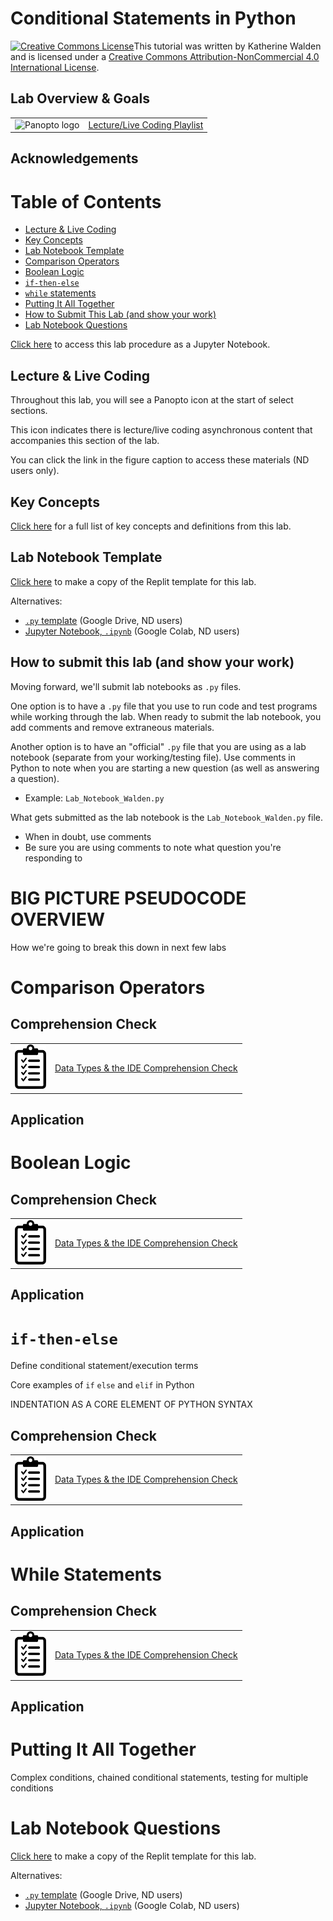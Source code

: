 # Conditional Statements in Python

<a href="http://creativecommons.org/licenses/by-nc/4.0/" rel="license"><img style="border-width: 0;" src="https://i.creativecommons.org/l/by-nc/4.0/88x31.png" alt="Creative Commons License" /></a>This tutorial was written by Katherine Walden and is licensed under a <a href="http://creativecommons.org/licenses/by-nc/4.0/" rel="license">Creative Commons Attribution-NonCommercial 4.0 International License</a>.

## Lab Overview & Goals

<table>
 <tr><td>
<img src="https://elearn.southampton.ac.uk/wp-content/blogs.dir/sites/64/2021/04/PanPan.png" alt="Panopto logo" width="50"/></td>
<td><a href="https://notredame.hosted.panopto.com/Panopto/Pages/Viewer.aspx?pid=ff776195-c52e-4083-b903-aef40171360f">Lecture/Live Coding Playlist</a></td>
  </tr>
  </table>

## Acknowledgements



# Table of Contents
- [Lecture & Live Coding](#lecture--live-coding)
- [Key Concepts](#key-concepts)
- [Lab Notebook Template](#lab-notebook-template)
- [Comparison Operators](#comparison-operators)
- [Boolean Logic](#boolean-logic)
- [`if-then-else`](#if-then-else)
- [`while` statements](#while-statements)
- [Putting It All Together](#putting-it-all-together)
- [How to Submit This Lab (and show your work)](#how-to-submit-this-lab-and-show-your-work)
- [Lab Notebook Questions](#lab-notebook-questions)

[Click here](https://colab.research.google.com/drive/1HYwPZ6MkpYDe4QIXVVzXM4M13hA26ufL?usp=sharing) to access this lab procedure as a Jupyter Notebook.

## Lecture & Live Coding

Throughout this lab, you will see a Panopto icon at the start of select sections.

This icon indicates there is lecture/live coding asynchronous content that accompanies this section of the lab. 

You can click the link in the figure caption to access these materials (ND users only).

## Key Concepts

[Click here](https://github.com/kwaldenphd/python-conditional-statements/blob/draft/key-concepts.md) for a full list of key concepts and definitions from this lab.

## Lab Notebook Template

[Click here](https://replit.com/team/eoc-f22/Introduction-to-Python) to make a copy of the Replit template for this lab.

Alternatives:
- [`.py` template](https://drive.google.com/file/d/1usNaA299oB63ruoruBXlhtIT78Ie6D1j/view?usp=sharing) (Google Drive, ND users)
- [Jupyter Notebook, `.ipynb`](https://colab.research.google.com/drive/1xnnZnnab03qHwTPQR5pGv39XsNlaOYpA?usp=sharing) (Google Colab, ND users)

## How to submit this lab (and show your work)

Moving forward, we'll submit lab notebooks as `.py` files. 

One option is to have a `.py` file that you use to run code and test programs while working through the lab. When ready to submit the lab notebook, you add comments and remove extraneous materials.

Another option is to have an "official" `.py` file that you are using as a lab notebook (separate from your working/testing file). Use comments in Python to note when you are starting a new question (as well as answering a question).
  * Example: `Lab_Notebook_Walden.py`

What gets submitted as the lab notebook is the `Lab_Notebook_Walden.py` file.
- When in doubt, use comments
- Be sure you are using comments to note what question you're responding to

# BIG PICTURE PSEUDOCODE OVERVIEW

How we're going to break this down in next few labs

# Comparison Operators

## Comprehension Check

<table>
 <tr><td>
<img src="https://github.com/kwaldenphd/internet/blob/main/images/clipboard.png?raw=true" alt="Clipboard icon" width="50"/></td>
  <td><a href="https://docs.google.com/forms/d/e/1FAIpQLSdhdGEhhGB1wcx4BSRS7xGRG3yV8jKy3YXaISk1FEjCA4-W9w/viewform?usp=sf_link">Data Types & the IDE Comprehension Check</a></td>
  </tr>
  </table>

## Application

# Boolean Logic

## Comprehension Check

<table>
 <tr><td>
<img src="https://github.com/kwaldenphd/internet/blob/main/images/clipboard.png?raw=true" alt="Clipboard icon" width="50"/></td>
  <td><a href="https://docs.google.com/forms/d/e/1FAIpQLSdhdGEhhGB1wcx4BSRS7xGRG3yV8jKy3YXaISk1FEjCA4-W9w/viewform?usp=sf_link">Data Types & the IDE Comprehension Check</a></td>
  </tr>
  </table>

## Application

# `if-then-else` 

Define conditional statement/execution terms

Core examples of `if` `else` and `elif` in Python

INDENTATION AS A CORE ELEMENT OF PYTHON SYNTAX

## Comprehension Check

<table>
 <tr><td>
<img src="https://github.com/kwaldenphd/internet/blob/main/images/clipboard.png?raw=true" alt="Clipboard icon" width="50"/></td>
  <td><a href="https://docs.google.com/forms/d/e/1FAIpQLSdhdGEhhGB1wcx4BSRS7xGRG3yV8jKy3YXaISk1FEjCA4-W9w/viewform?usp=sf_link">Data Types & the IDE Comprehension Check</a></td>
  </tr>
  </table>

## Application

# While Statements

## Comprehension Check

<table>
 <tr><td>
<img src="https://github.com/kwaldenphd/internet/blob/main/images/clipboard.png?raw=true" alt="Clipboard icon" width="50"/></td>
  <td><a href="https://docs.google.com/forms/d/e/1FAIpQLSdhdGEhhGB1wcx4BSRS7xGRG3yV8jKy3YXaISk1FEjCA4-W9w/viewform?usp=sf_link">Data Types & the IDE Comprehension Check</a></td>
  </tr>
  </table>

## Application

# Putting It All Together

Complex conditions, chained conditional statements, testing for multiple conditions

# Lab Notebook Questions

[Click here](https://replit.com/team/eoc-f22/Introduction-to-Python) to make a copy of the Replit template for this lab.

Alternatives:
- [`.py` template](https://drive.google.com/file/d/1usNaA299oB63ruoruBXlhtIT78Ie6D1j/view?usp=sharing) (Google Drive, ND users)
- [Jupyter Notebook, `.ipynb`](https://colab.research.google.com/drive/1xnnZnnab03qHwTPQR5pGv39XsNlaOYpA?usp=sharing) (Google Colab, ND users)
